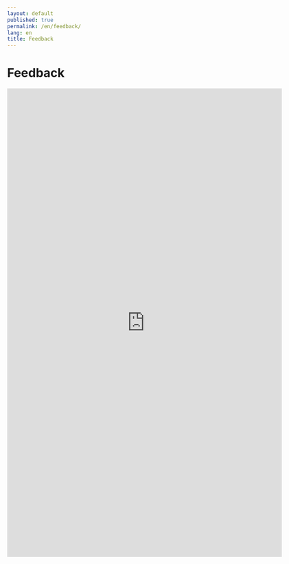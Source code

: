 ```yaml
---
layout: default
published: true
permalink: /en/feedback/
lang: en
title: Feedback
---
```



# Feedback

<iframe
  src="https://docs.google.com/forms/d/e/1FAIpQLSfvpQ4PEab54Km389dwxPynrE3aEwuFJq4E49sTfT0xsav5kQ/viewform?embedded=true"
  width="640"
  height="1090"
  frameborder="0"
  marginheight="0"
  marginwidth="0">
    Loading…
</iframe>
